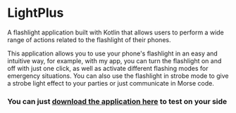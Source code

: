 # LightPlus

A flashlight application built with Kotlin that allows users to perform a wide range of actions related to the flashlight of their phones.

This application allows you to use your phone's flashlight in an easy and intuitive way, for example, with my app, you can turn the flashlight on and off with just one click, as well as activate different flashing modes for emergency situations. You can also use the flashlight in strobe mode to give a strobe light effect to your parties or just communicate in Morse code.

### You can just [download the application here](https://github.com/Niskko/LightPlus/raw/main/app/build/outputs/apk/debug/app-debug.apk) to test on your side
